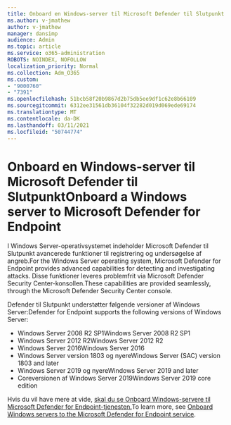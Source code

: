 ```yaml
---
title: Onboard en Windows-server til Microsoft Defender til Slutpunkt
ms.author: v-jmathew
author: v-jmathew
manager: dansimp
audience: Admin
ms.topic: article
ms.service: o365-administration
ROBOTS: NOINDEX, NOFOLLOW
localization_priority: Normal
ms.collection: Adm_O365
ms.custom:
- "9000760"
- "7391"
ms.openlocfilehash: 51bcb58f20b9867d2b75db5ee9df1c62e8b66109
ms.sourcegitcommit: 6312ee31561db36104f32282d019d069ede69174
ms.translationtype: MT
ms.contentlocale: da-DK
ms.lasthandoff: 03/11/2021
ms.locfileid: "50744774"
---
```

# <a name="onboard-a-windows-server-to-microsoft-defender-for-endpoint"></a><span data-ttu-id="0a113-102">Onboard en Windows-server til Microsoft Defender til Slutpunkt</span><span class="sxs-lookup"><span data-stu-id="0a113-102">Onboard a Windows server to Microsoft Defender for Endpoint</span></span>

<span data-ttu-id="0a113-103">I Windows Server-operativsystemet indeholder Microsoft Defender til Slutpunkt avancerede funktioner til registrering og undersøgelse af angreb.</span><span class="sxs-lookup"><span data-stu-id="0a113-103">For the Windows Server operating system, Microsoft Defender for Endpoint provides advanced capabilities for detecting and investigating attacks.</span></span> <span data-ttu-id="0a113-104">Disse funktioner leveres problemfrit via Microsoft Defender Security Center-konsollen.</span><span class="sxs-lookup"><span data-stu-id="0a113-104">These capabilities are provided seamlessly, through the Microsoft Defender Security Center console.</span></span>

<span data-ttu-id="0a113-105">Defender til Slutpunkt understøtter følgende versioner af Windows Server:</span><span class="sxs-lookup"><span data-stu-id="0a113-105">Defender for Endpoint supports the following versions of Windows Server:</span></span>

- <span data-ttu-id="0a113-106">Windows Server 2008 R2 SP1</span><span class="sxs-lookup"><span data-stu-id="0a113-106">Windows Server 2008 R2 SP1</span></span>
- <span data-ttu-id="0a113-107">Windows Server 2012 R2</span><span class="sxs-lookup"><span data-stu-id="0a113-107">Windows Server 2012 R2</span></span>
- <span data-ttu-id="0a113-108">Windows Server 2016</span><span class="sxs-lookup"><span data-stu-id="0a113-108">Windows Server 2016</span></span>
- <span data-ttu-id="0a113-109">Windows Server version 1803 og nyere</span><span class="sxs-lookup"><span data-stu-id="0a113-109">Windows Server (SAC) version 1803 and later</span></span>
- <span data-ttu-id="0a113-110">Windows Server 2019 og nyere</span><span class="sxs-lookup"><span data-stu-id="0a113-110">Windows Server 2019 and later</span></span>
- <span data-ttu-id="0a113-111">Coreversionen af Windows Server 2019</span><span class="sxs-lookup"><span data-stu-id="0a113-111">Windows Server 2019 core edition</span></span>

<span data-ttu-id="0a113-112">Hvis du vil have mere at vide, [skal du se Onboard Windows-servere til Microsoft Defender for Endpoint-tjenesten.](https://go.microsoft.com/fwlink/?linkid=2143627)</span><span class="sxs-lookup"><span data-stu-id="0a113-112">To learn more, see [Onboard Windows servers to the Microsoft Defender for Endpoint service](https://go.microsoft.com/fwlink/?linkid=2143627).</span></span>
